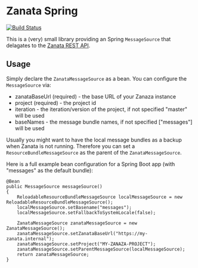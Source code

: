 # Zanata Spring

[![Build Status](https://travis-ci.org/porscheinformatik/zanata-spring.svg?branch=master)](https://travis-ci.org/porscheinformatik/zanata-spring)

This is a (very) small library providing an Spring `MessageSource` that
delagates to the [Zanata REST API](https://zanata.ci.cloudbees.com/job/zanata-api-site/site/zanata-common-api/rest-api-docs/index.html).

## Usage

Simply declare the `ZanataMessageSource` as a bean. You can configure the `MessageSource` via:

 - zanataBaseUrl (required) - the base URL of your Zanaza instance 
 - project (required) - the project id
 - iteration - the iteration/version of the project, if not specified "master" will be used
 - baseNames - the message bundle names,  if not specified ["messages"] will be used

Usually you might want to have the local message bundles as a backup when Zanata is not running. Therefore you can set 
a `ResourceBundleMessageSource` as the parent of the `ZanataMessageSource`. 

Here is a full example bean configuration for a Spring Boot app (with "messages" as the default bundle):

    @Bean
    public MessageSource messageSource()
    {
        ReloadableResourceBundleMessageSource localMessageSource = new ReloadableResourceBundleMessageSource();
        localMessageSource.setBasename("messages");
        localMessageSource.setFallbackToSystemLocale(false);

        ZanataMessageSource zanataMessageSource = new ZanataMessageSource();
        zanataMessageSource.setZanataBaseUrl("https://my-zanata.internal");
        zanataMessageSource.setProject("MY-ZANAZA-PROJECT");
        zanataMessageSource.setParentMessageSource(localMessageSource);
        return zanataMessageSource;
    }
